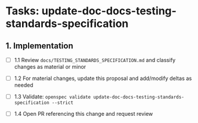 # Tasks: update-doc-docs-testing-standards-specification

## 1. Implementation

- [ ] 1.1 Review `docs/TESTING_STANDARDS_SPECIFICATION.md` and classify changes as material or minor

- [ ] 1.2 For material changes, update this proposal and add/modify deltas as needed

- [ ] 1.3 Validate: `openspec validate update-doc-docs-testing-standards-specification --strict`

- [ ] 1.4 Open PR referencing this change and request review
